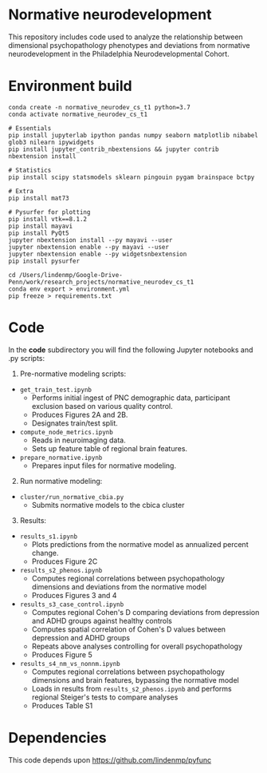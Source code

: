 # Normative neurodevelopment
This repository includes code used to analyze the relationship between dimensional psychopathology phenotypes and deviations from normative neurodevelopment in the Philadelphia Neurodevelopmental Cohort.

# Environment build

    conda create -n normative_neurodev_cs_t1 python=3.7
    conda activate normative_neurodev_cs_t1

    # Essentials
    pip install jupyterlab ipython pandas numpy seaborn matplotlib nibabel glob3 nilearn ipywidgets
    pip install jupyter_contrib_nbextensions && jupyter contrib nbextension install

	# Statistics
	pip install scipy statsmodels sklearn pingouin pygam brainspace bctpy

	# Extra
	pip install mat73

	# Pysurfer for plotting
	pip install vtk==8.1.2
	pip install mayavi
	pip install PyQt5
	jupyter nbextension install --py mayavi --user
	jupyter nbextension enable --py mayavi --user
	jupyter nbextension enable --py widgetsnbextension
	pip install pysurfer

    cd /Users/lindenmp/Google-Drive-Penn/work/research_projects/normative_neurodev_cs_t1
    conda env export > environment.yml
	pip freeze > requirements.txt

# Code

In the **code** subdirectory you will find the following Jupyter notebooks and .py scripts:
1. Pre-normative modeling scripts:
- `get_train_test.ipynb`
	- Performs initial ingest of PNC demographic data, participant exclusion based on various quality control.
	- Produces Figures 2A and 2B.
	- Designates train/test split.
- `compute_node_metrics.ipynb`
	- Reads in neuroimaging data.
	- Sets up feature table of regional brain features.
- `prepare_normative.ipynb`
	- Prepares input files for normative modeling.

2. Run normative modeling:
- `cluster/run_normative_cbia.py`
	- Submits normative models to the cbica cluster

3. Results:
- `results_s1.ipynb`
	- Plots predictions from the normative model as annualized percent change.
	- Produces Figure 2C
- `results_s2_phenos.ipynb`
	- Computes regional correlations between psychopathology dimensions and deviations from the normative model
	- Produces Figures 3 and 4
- `results_s3_case_control.ipynb`
	- Computes regional Cohen's D comparing deviations from depression and ADHD groups against healthy controls
	- Computes spatial correlation of Cohen's D values between depression and ADHD groups
	- Repeats above analyses controlling for overall psychopathology
	- Produces Figure 5
- `results_s4_nm_vs_nonnm.ipynb`
	- Computes regional correlations between psychopathology dimensions and brain features, bypassing the normative model
	- Loads in results from `results_s2_phenos.ipynb` and performs regional Steiger's tests to compare analyses
	- Produces Table S1

# Dependencies

This code depends upon https://github.com/lindenmp/pyfunc
